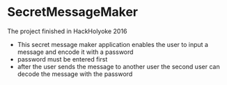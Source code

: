 # SecretMessageMaker
The project finished in HackHolyoke 2016

- This secret message maker application enables the user to input a message and encode it with a password 
- password must be entered first
- after the user sends the message to another user the second user can decode the message with the password
 

